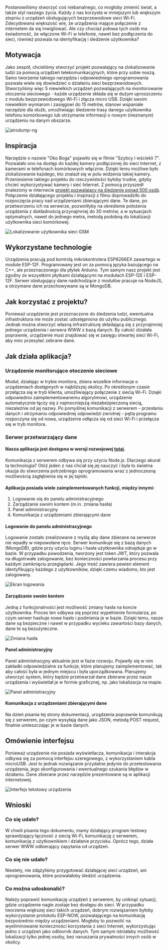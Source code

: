 Postanowiliśmy stworzyć coś niebanalnego, co mogłoby zmienić świat, a także styl naszego życia. Każdy z nas korzysta w mniejszym lub większym stopniu z urządzeń obsługujących bezprzewodowe sieci Wi-Fi. Zdecydowana większość wie, że urządzenia mające połączenie z internetem da się inwigilować. Ale czy chociaż połowa tych osób ma świadomość, że włączone Wi-Fi w telefonie, nawet bez podłączenia do sieci, również pozwala na identyfikację i śledzenie użytkownika?

## Motywacja

Jako zespół, chcieliśmy stworzyć projekt pozwalający na zlokalizowanie ludzi za pomocą urządzeń telekomunikacyjnych, które przy sobie noszą. Samo tworzenie takiego narzędzia i odpowiedniego oprogramowania pozwala wiele się dowiedzieć o działaniu sieci bezprzewodowych. Stworzyliśmy więc 5 niewielkich urządzeń pozwalających na monitorowanie otoczenia sieciowego - każde urządzenie składa się w dużym uproszczeniu z modułu bezprzewodowego Wi-Fi i złącza micro USB. Dzięki swoim niewielkim wymiarom i zasięgowi do 15 metrów, stanowi wspaniałe narzędzie dla służb, umożliwiając śledzenie trasy danego użytkownika telefonu komórkowego lub otrzymanie informacji o nowym (nieznanym) urządzeniu na danym obszarze.

![airodump-ng](images/airodump.png)

## Inspiracja

Narzędzie o nazwie "Oko Boga" pojawiło się w filmie "Szybcy i wściekli 7". Pozwalało ono na dostęp do każdej kamery podłączonej do sieci Internet, z kamerami w telefonach komórkowych włącznie. Dzięki temu możliwe było zlokalizowanie każdego, kto znalazł się w polu widzenia takiej kamery. Przeniesienie takiego projektu do rzeczywistości byłoby trudne, gdyby chcieć wykorzystywać kamery i sieć Internet. Z pomocą przyszedł znaleziony w internecie [projekt pozwalający na śledzenie ponad 500 osób](https://hackaday.io/project/174644-how-i-tracked-500-people-with-esp8266). Połączenie działającego projektu i inspiracji z filmu doprowadziło do rozpoczęcia pracy nad urządzeniami zbierającymi dane. Te dane, po przetworzeniu ich na serwerze, pozwoliłyby na określenie położenia urządzenia z dokładnością przynajmniej do 30 metrów, a w sytuacjach optymalnych, nawet do jednego metra, metodą podobną do lokalizacji użytkownika sieci komórkowej.

![Lokalizowanie użytkownika sieci GSM](images/lokalizowanie.png)

## Wykorzystane technologie

Urządzenia pracują pod kontrolą mikrokontrolera ESP8266EX zawartego w module ESP-12F. Programowany jest on za pomocą języka bazującego na C++, ale przeznaczonego dla płytek Arduino. Tym samym nasz projekt jest zgodny ze wszystkimi płytkami działającymi na modułach ESP-12E i ESP-12F. Serwer obsługujący dane nadchodzące z modułów pracuje na NodeJS, a otrzymane dane przechowywane są w MongoDB.

## Jak korzystać z projektu?

Ponieważ urządzenie jest przeznaczone do śledzenia ludzi, ewentualna infrastruktura nie może zostać udostępniona do użytku publicznego. Jednak można stworzyć własną infrastrukturę składającą się z przynajmniej jednego urządzenia i serwera WWW z bazą danych. By całość działała poprawnie, urządzenie musi znajdować się w zasięgu otwartej sieci Wi-Fi, aby móc przesyłać zebrane dane.

## Jak działa aplikacja?

### Urządzenie monitorujące otoczenie sieciowe

Moduł, działając w trybie monitora, zbiera wszelkie informacje o urządzeniach dostępnych w najbliższej okolicy. Po określonym czasie przełącza się w tryb klienta, umożliwiający połączenie z siecią Wi-Fi. Dzięki odpowiednio zaimplementowanemu algorytmowi, urządzenie automatycznie łączy się z najmocniejszą niezabezpieczoną siecią, niezależnie od jej nazwy. Po pomyślnej komunikacji z serwerem - przesłaniu danych i otrzymaniu odpowiedniej odpowiedzi zwrotnej - pętla programu rozpoczyna się od nowa, urządzenie odłącza się od sieci Wi-Fi i przełącza się w tryb monitora.

### Serwer przetwarzający dane

#### Nasza aplikacja jest dostępna w wersji rozwojowej [tutaj](https://gods-eye-project.herokuapp.com/).

Komunikacja z serwerem odbywa się przy użyciu Node.js. Dlaczego akurat ta technologia? Otóż jeden z nas chciał się jej nauczyć i była to świetna okazja do stworzenia potrzebnego oprogramowania wraz z jednoczesną możliwością zagłębienia się w jej tajniki.

#### Aplikacja posiada wiele zaimplementowanych funkcji, między innymi:

1.  Logowanie się do panelu administracyjnego
2.  Zarządzanie swoim kontem (m.in. zmiana hasła)
3.  Panel administracyjny
4.  Komunikacja z urządzeniami zbierającymi dane

#### Logowanie do panelu administracyjnego

Logowanie zostało zrealizowane z myślą aby dane zbierane na serwerze nie wpadły w niepowołane ręce. Serwer komunikuje się z bazą danych (MongoDB), gdzie przy użyciu loginu i hasła użytkownika odnajduje go w bazie. W przypadku powodzenia, tworzony jest token JWT, który pozwala na długotrwałe zalogowanie, bez konieczności powtarzania procesu przy każdym zamknięciu przeglądarki. Jego treść zawiera pewien element identyfikujący każdego z użytkowników, dzięki czemu wiadomo, kto jest zalogowany.

![Ekran logowania](images/signin.png)

#### Zarządzanie swoim kontem

Jedną z funkcjonalności jest możliwość zmiany hasła na koncie użytkownika. Proces ten odbywa się poprzez wypełnienie formularza, po czym serwer hashuje nowe hasło i podmienia je w bazie. Dzięki temu, nasze dane są bezpieczne i nawet w przypadku wycieku zawartości bazy danych, dane te są bezużyteczne.

![Zmiana hasła](images/passwd.png)

#### Panel administracyjny

Panel administracyjny aktualnie jest w fazie rozwoju. Pojawiły się w nim zakładki odpowiedzialne za funkcje, które planujemy zaimplementować, tak aby całość była w jednym miejscu i była uporządkowana. Planujemy utworzyć system, który będzie przetwarzał dane zbierane przez nasze urządzenia i wyświetlał je w formie graficznej, np. jako lokalizacja na mapie.

![Panel administracyjny](images/dashboard.png)

#### Komunikacja z urządzeniami zbierającymi dane

Na dzień pisania tej strony dokumentacji, urządzenia poprawnie komunikują się z serwerem, po czym wysyłają dane jako JSON, metodą POST request, finalnie umieszczając je w bazie danych.

## Omówienie interfejsu

Ponieważ urządzenie nie posiada wyświetlacza, komunikacja i interakcja odbywa się za pomocą interfejsu szeregowego, z wykorzystaniem kabla microUSB. Jest to jednak rozwiązanie przydatne jedynie do przetestowania urządzenia, jego skonfigurowania i ewentualnego szukania błędów w działaniu. Dane zbierane przez narzędzie prezentowane są w aplikacji internetowej.

![Interfejs tekstowy urządzenia](images/interfejs.png)

## Wnioski

### Co się udało?

W chwili pisania tego dokumentu, mamy działający program testowy sprawdzający łączność z siecią Wi-Fi, komunikację z serwerem, komunikację z użytkownikiem i działanie przycisku. Oprócz tego, działa serwer WWW odbierający zapytania od urządzeń.

### Co się nie udało?

Niestety, nie zdążyliśmy przygotować działającej sieci urządzeń, ani oprogramowania, które pozwalałoby śledzić urządzenia.

### Co można udoskonalić?

Należy poprawić komunikację urządzeń z serwerem, by uniknąć sytuacji, gdzie urządzenie nagle zostaje bez dostępu do sieci. W przypadku tworzenia większej sieci takich urządzeń, dobrym rozwiązaniem byłoby wykorzystanie protokołu ESP-NOW, pozwalającego na komunikację bezpośrednio między urządzeniami. Mogłoby to pozwolić na wyeliminowanie konieczności korzystania z sieci Internet, wykorzystując jedno z urządzeń jako odbiornik danych. Tym samym istniałaby możliwość lokalizacji tylko jednej osoby, bez naruszania prywatności innych osób w okolicy.
